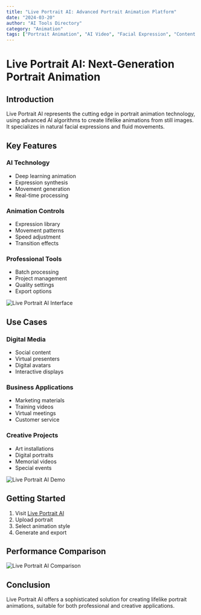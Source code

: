 ```yaml
---
title: "Live Portrait AI: Advanced Portrait Animation Platform"
date: "2024-03-20"
author: "AI Tools Directory"
category: "Animation"
tags: ["Portrait Animation", "AI Video", "Facial Expression", "Content Creation"]
---
```


# Live Portrait AI: Next-Generation Portrait Animation

## Introduction

Live Portrait AI represents the cutting edge in portrait animation technology, using advanced AI algorithms to create lifelike animations from still images. It specializes in natural facial expressions and fluid movements.

## Key Features

### AI Technology
- Deep learning animation
- Expression synthesis
- Movement generation
- Real-time processing

### Animation Controls
- Expression library
- Movement patterns
- Speed adjustment
- Transition effects

### Professional Tools
- Batch processing
- Project management
- Quality settings
- Export options

![Live Portrait AI Interface](/imgs/live-portrait-ai/interface.jpg)

## Use Cases

### Digital Media
- Social content
- Virtual presenters
- Digital avatars
- Interactive displays

### Business Applications
- Marketing materials
- Training videos
- Virtual meetings
- Customer service

### Creative Projects
- Art installations
- Digital portraits
- Memorial videos
- Special events

![Live Portrait AI Demo](/imgs/live-portrait-ai/demo.jpg)

## Getting Started

1. Visit [Live Portrait AI](https://live-portrait-ai.com)
2. Upload portrait
3. Select animation style
4. Generate and export

## Performance Comparison

![Live Portrait AI Comparison](/imgs/live-portrait-ai/comparison.jpg)

## Conclusion

Live Portrait AI offers a sophisticated solution for creating lifelike portrait animations, suitable for both professional and creative applications. 